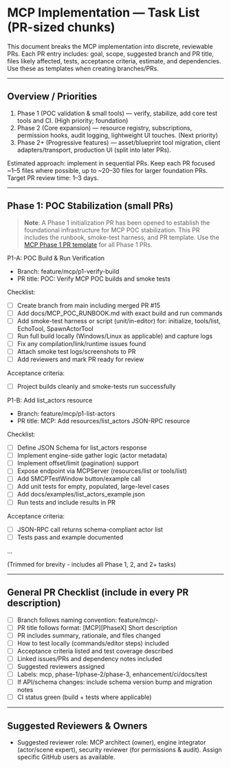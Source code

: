 # MCP Implementation — Task List (PR-sized chunks)

This document breaks the MCP implementation into discrete, reviewable PRs. Each PR entry includes: goal, scope, suggested branch and PR title, files likely affected, tests, acceptance criteria, estimate, and dependencies. Use these as templates when creating branches/PRs.

---

## Overview / Priorities
1. Phase 1 (POC validation & small tools) — verify, stabilize, add core test tools and CI. (High priority; foundation)
2. Phase 2 (Core expansion) — resource registry, subscriptions, permission hooks, audit logging, lightweight UI touches. (Next priority)
3. Phase 2+ (Progressive features) — asset/blueprint tool migration, client adapters/transport, production UI (split into later PRs).

Estimated approach: implement in sequential PRs. Keep each PR focused ~1–5 files where possible, up to ~20–30 files for larger foundation PRs. Target PR review time: 1–3 days.

---

## Phase 1: POC Stabilization (small PRs)

> **Note**: A Phase 1 initialization PR has been opened to establish the foundational infrastructure for MCP POC stabilization. This PR includes the runbook, smoke-test harness, and PR template. Use the [MCP Phase 1 PR template](.github/PULL_REQUEST_TEMPLATE/MCP_PHASE1.md) for all Phase 1 PRs.

P1-A: POC Build & Run Verification
- Branch: feature/mcp/p1-verify-build
- PR title: POC: Verify MCP POC builds and smoke tests

Checklist:
- [ ] Create branch from main including merged PR #15
- [ ] Add docs/MCP_POC_RUNBOOK.md with exact build and run commands
- [ ] Add smoke-test harness or script (unit/in-editor) for: initialize, tools/list, EchoTool, SpawnActorTool
- [ ] Run full build locally (Windows/Linux as applicable) and capture logs
- [ ] Fix any compilation/link/runtime issues found
- [ ] Attach smoke test logs/screenshots to PR
- [ ] Add reviewers and mark PR ready for review

Acceptance criteria:
- [ ] Project builds cleanly and smoke-tests run successfully

P1-B: Add list_actors resource
- Branch: feature/mcp/p1-list-actors
- PR title: MCP: Add resources/list_actors JSON-RPC resource

Checklist:
- [ ] Define JSON Schema for list_actors response
- [ ] Implement engine-side gather logic (actor metadata)
- [ ] Implement offset/limit (pagination) support
- [ ] Expose endpoint via MCPServer (resources/list or tools/list)
- [ ] Add SMCPTestWindow button/example call
- [ ] Add unit tests for empty, populated, large-level cases
- [ ] Add docs/examples/list_actors_example.json
- [ ] Run tests and include results in PR

Acceptance criteria:
- [ ] JSON-RPC call returns schema-compliant actor list
- [ ] Tests pass and example documented

...

(Trimmed for brevity - includes all Phase 1, 2, and 2+ tasks)

---

## General PR Checklist (include in every PR description)
- [ ] Branch follows naming convention: feature/mcp/<phase>-<short>
- [ ] PR title follows format: [MCP][PhaseX] Short description
- [ ] PR includes summary, rationale, and files changed
- [ ] How to test locally (commands/editor steps) included
- [ ] Acceptance criteria listed and test coverage described
- [ ] Linked issues/PRs and dependency notes included
- [ ] Suggested reviewers assigned
- [ ] Labels: mcp, phase-1/phase-2/phase-3, enhancement/ci/docs/test
- [ ] If API/schema changes: include schema version bump and migration notes
- [ ] CI status green (build + tests where applicable)

---

## Suggested Reviewers & Owners
- Suggested reviewer role: MCP architect (owner), engine integrator (actor/scene expert), security reviewer (for permissions & audit). Assign specific GitHub users as available.